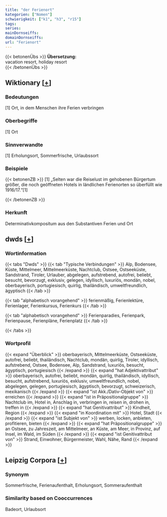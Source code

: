 ```yaml
---
title: "der Ferienort"
kategorien: ["Nomen"]
schwierigkeit: ["k1", "h3", "r15"]
tags:
series:
mainDornseiffs:
domainDornseiffs:
url: "Ferienort"
---
```


{{< betonenÜbs >}}
**Übersetzung:**  
vacation resort, holiday resort  
{{< /betonenÜbs >}}

## Wiktionary [[+](https://de.wiktionary.org/wiki/Ferienort)]

### Bedeutungen
[1] Ort, in dem Menschen ihre Ferien verbringen  

### Oberbegriffe
[1] Ort  

### Sinnverwandte
[1] Erholungsort, Sommerfrische, Urlaubssort  

### Beispiele
{{< betonenZB >}}
[1] „Selten war die Reiselust im gehobenen Bürgertum größer, die noch geöffneten Hotels in ländlichen Ferienorten so überfüllt wie 1916/17.“[1]  

{{< /betonenZB >}}
### Herkunft
Determinativkompositum aus den Substantiven Ferien und Ort  



## dwds [[+](https://www.dwds.de/wb/Ferienort)]

### Wortinformation
{{< tabs "Dwds" >}}
{{< tab "Typische Verbindungen" >}}
Alp, Bodensee, Küste, Mittelmeer, Mittelmeerküste, Nachtclub, Ostsee, Ostseeküste, Sandstrand, Tiroler, Urlauber, abgelegen, aufstrebend, autofrei, beliebt, besucht, bevorzugt, exklusiv, gelegen, idyllisch, luxuriös, mondän, nobel, oberbayerisch, portugiesisch, quirlig, thailändisch, umweltfreundlich, ägyptisch
{{< /tab >}}

{{< tab "alphabetisch vorangehend" >}}
ferienmäßig, Ferienlektüre, Ferienlager, Ferienkursus, Ferienkurs
{{< /tab >}}

{{< tab "alphabetisch vorangehend" >}}
Ferienparadies, Ferienpark, Ferienpause, Ferienpläne, Ferienplatz
{{< /tab >}}

{{< /tabs >}}

### Wortprofil
{{< expand "Überblick" >}} oberbayerisch, Mittelmeerküste, Ostseeküste, autofrei, beliebt, thailändisch, Nachtclub, mondän, quirlig, Tiroler, idyllisch, aufstrebend, Ostsee, Bodensee, Alp, Sandstrand, luxuriös, besucht, ägyptisch, portugiesisch {{< /expand >}}
{{< expand "hat Adjektivattribut" >}} oberbayerisch, autofrei, beliebt, mondän, quirlig, thailändisch, idyllisch, besucht, aufstrebend, luxuriös, exklusiv, umweltfreundlich, nobel, abgelegen, gelegen, portugiesisch, ägyptisch, bevorzugt, schweizerisch, mexikanisch {{< /expand >}}
{{< expand "ist Akk./Dativ-Objekt von" >}} erreichen {{< /expand >}}
{{< expand "ist in Präpositionalgruppe" >}} Nachtclub im, Hotel in, Anschlag in, verbringen in, reisen in, drohen in, treffen in {{< /expand >}}
{{< expand "hat Genitivattribut" >}} Kindheit, Region {{< /expand >}}
{{< expand "in Koordination mit" >}} Hotel, Stadt {{< /expand >}}
{{< expand "ist Subjekt von" >}} werben, locken, anbieten, profitieren, bieten {{< /expand >}}
{{< expand "hat Präpositionalgruppe" >}} an Ostsee, zu Jahreszeit, am Mittelmeer, an Küste, am Meer, in Provinz, auf Insel, im Wald, im Süden {{< /expand >}}
{{< expand "ist Genitivattribut von" >}} Strand, Einwohner, Bürgermeister, Wahl, Nähe, Rand {{< /expand >}}

## Leipzig Corpora [[+](https://corpora.uni-leipzig.de/en/res?word=Ferienort&corpusId=deu_newscrawl-public_2018)]


### Synonym
Sommerfrische, Ferienaufenthalt, Erholungsort, Sommeraufenthalt


### Similarity based on Cooccurrences
Badeort, Urlaubsort

